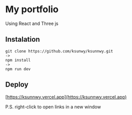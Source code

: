 # My portfolio

Using React and Three js

## Instalation

```
git clone https://github.com/ksunwy/ksunnwy.git
->
npm install
->
npm run dev
```

## Deploy
[https://ksunnwy.vercel.app](https://ksunnwy.vercel.app)

P.S. right-click to open links in a new window
